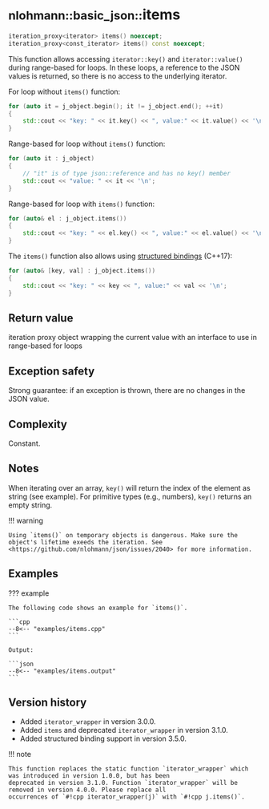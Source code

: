 # <small>nlohmann::basic_json::</small>items

```cpp
iteration_proxy<iterator> items() noexcept;
iteration_proxy<const_iterator> items() const noexcept;
```

This function allows accessing `iterator::key()` and `iterator::value()` during range-based for loops. In these loops, a
reference to the JSON values is returned, so there is no access to the underlying iterator.

For loop without `items()` function:

```cpp
for (auto it = j_object.begin(); it != j_object.end(); ++it)
{
    std::cout << "key: " << it.key() << ", value:" << it.value() << '\n';
}
```

Range-based for loop without `items()` function:

```cpp
for (auto it : j_object)
{
    // "it" is of type json::reference and has no key() member
    std::cout << "value: " << it << '\n';
}
```

Range-based for loop with `items()` function:

```cpp
for (auto& el : j_object.items())
{
    std::cout << "key: " << el.key() << ", value:" << el.value() << '\n';
}
```

The `items()` function also allows using
[structured bindings](https://en.cppreference.com/w/cpp/language/structured_binding) (C++17):

```cpp
for (auto& [key, val] : j_object.items())
{
    std::cout << "key: " << key << ", value:" << val << '\n';
}
```

## Return value

iteration proxy object wrapping the current value with an interface to use in range-based for loops

## Exception safety

Strong guarantee: if an exception is thrown, there are no changes in the JSON value.

## Complexity

Constant.

## Notes

When iterating over an array, `key()` will return the index of the element as string (see example). For primitive types
(e.g., numbers), `key()` returns an empty string.

!!! warning

    Using `items()` on temporary objects is dangerous. Make sure the object's lifetime exeeds the iteration. See
    <https://github.com/nlohmann/json/issues/2040> for more information.

## Examples

??? example

    The following code shows an example for `items()`.
    
    ```cpp
    --8<-- "examples/items.cpp"
    ```
    
    Output:
    
    ```json
    --8<-- "examples/items.output"
    ```

## Version history

- Added `iterator_wrapper` in version 3.0.0.
- Added `items` and deprecated `iterator_wrapper` in version 3.1.0.
- Added structured binding support in version 3.5.0.

!!! note

    This function replaces the static function `iterator_wrapper` which was introduced in version 1.0.0, but has been
    deprecated in version 3.1.0. Function `iterator_wrapper` will be removed in version 4.0.0. Please replace all
    occurrences of `#!cpp iterator_wrapper(j)` with `#!cpp j.items()`.
